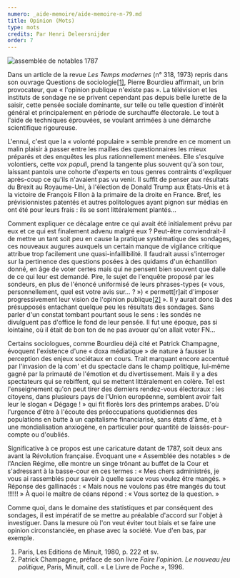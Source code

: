 ```yaml
---
numero: _aide-memoire/aide-memoire-n-79.md
title: Opinion (Mots)
type: mots
credits: Par Henri Deleersnijder
order: 7
---
```

![assemblée de notables 1787](/assets/uploads/am-79-assemblees-des-notables1787.jpg)

Dans un article de la revue _Les Temps modernes_ (n° 318, 1973) repris dans son ouvrage Questions de sociologie[[1]](#footnote-1), Pierre Bourdieu affirmait, un brin provocateur, que « l'opinion publique n'existe pas ». La télévision et les instituts de sondage ne se privent cependant pas depuis belle lurette de la saisir, cette pensée sociale dominante, sur telle ou telle question d'intérêt général et principalement en période de surchauffe électorale. Le tout à l'aide de techniques éprouvées, se voulant arrimées à une démarche scientifique rigoureuse.

L'ennui, c'est que la « volonté populaire » semble prendre en ce moment un malin plaisir à passer entre les mailles des questionnaires les mieux préparés et des enquêtes les plus rationnellement menées. Elle s'esquive volontiers, cette _vox populi_, prend la tangente plus souvent qu'à son tour, laissant pantois une cohorte d'experts en tous genres contraints d'expliquer après-coup ce qu'ils n'avaient pas vu venir. Il suffit de penser aux résultats du Brexit au Royaume-Uni, à l'élection de Donald Trump aux États-Unis et à la victoire de François Fillon à la primaire de la droite en France. Bref, les prévisionnistes patentés et autres politologues ayant pignon sur médias en ont été pour leurs frais : ils se sont littéralement plantés...

Comment expliquer ce décalage entre ce qui avait été initialement prévu par eux et ce qui est finalement advenu malgré eux ? Peut-être conviendrait-il de mettre un tant soit peu en cause la pratique systématique des sondages, ces nouveaux augures auxquels un certain manque de vigilance critique attribue trop facilement une quasi-infaillibilité. Il faudrait aussi s'interroger sur la pertinence des questions posées à des quidams d'un échantillon donné, en âge de voter certes mais qui ne pensent bien souvent que dalle de ce qui leur est demandé. Pire, le sujet de l'enquête proposé par les sondeurs, en plus de l'énoncé uniformisé de leurs phrases-types (« vous, personnellement, quel est votre avis sur... ? ») « permett\[r]ait d'imposer progressivement leur vision de l'opinion publique[[2]](#footnote-2) ». Il y aurait donc là des présupposés entachant quelque peu les résultats des sondages. Sans parler d'un constat tombant pourtant sous le sens : les sondés ne divulguent pas d'office le fond de leur pensée. Il fut une époque, pas si lointaine, où il était de bon ton de ne pas avouer qu'on allait voter FN...

Certains sociologues, comme Bourdieu déjà cité et Patrick Champagne, évoquent l'existence d'une « doxa médiatique » de nature à fausser la perception des enjeux sociétaux en cours. Trait marquant encore accentué par l'invasion de la com' et du spectacle dans le champ politique, lui-même gagné par la primauté de l'émotion et du divertissement. Mais il y a des spectateurs qui se rebiffent, qui se mettent littéralement en colère. Tel est l'enseignement qu'on peut tirer des derniers rendez-vous électoraux : les citoyens, dans plusieurs pays de l'Union européenne, semblent avoir fait leur le slogan « Dégage ! » qui fit florès lors des printemps arabes. D'où l'urgence d'être à l'écoute des préoccupations quotidiennes des populations en butte à un capitalisme financiarisé, sans états d'âme, et à une mondialisation anxiogène, en particulier pour quantité de laissés-pour-compte ou d'oubliés.

Significative à ce propos est une caricature datant de 1787, soit deux ans avant la Révolution française. Évoquant une « Assemblée des notables » de l'Ancien Régime, elle montre un singe trônant au buffet de la Cour et s'adressant à la basse-cour en ces termes : « Mes chers administrés, je vous ai rassemblés pour savoir à quelle sauce vous voulez être mangés. » Réponse des gallinacés : « Mais nous ne voulons pas être mangés du tout !!!!!! » À quoi le maître de céans répond : « Vous sortez de la question. »

Comme quoi, dans le domaine des statistiques et par conséquent des sondages, il est impératif de se mettre au préalable d'accord sur l'objet à investiguer. Dans la mesure où l'on veut éviter tout biais et se faire une opinion circonstanciée, en phase avec la société. Vue d'en bas, par exemple.

1. Paris, Les Editions de Minuit, 1980, p. 222 et sv.
2. Patrick Champagne, préface de son livre _Faire l'opinion. Le nouveau jeu politique_, Paris, Minuit, coll. « Le Livre de Poche », 1996.

